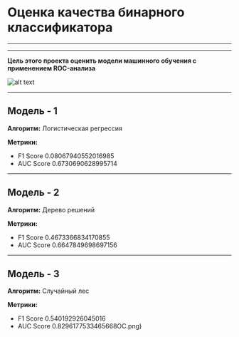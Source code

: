 # Оценка качества бинарного классификатора

---
---
**Цель этого проекта оценить модели машинного обучения с применением ROC-анализа**

![alt text](http://neerc.ifmo.ru/wiki/images/6/69/ROC.png)

---
## Модель - 1

**Алгоритм:** Логистическая регрессия

**Метрики:**
* F1 Score 0.08067940552016985
* AUC Score 0.6730690628995714

---
## Модель - 2

**Алгоритм:** Дерево решений

**Метрики:**
* F1 Score 0.4673366834170855
* AUC Score 0.6647849698697156

---
## Модель - 3

**Алгоритм:** Случайный лес

**Метрики:**
* F1 Score 0.540192926045016
* AUC Score 0.8296177533465668OC.png)

